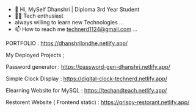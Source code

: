 - 👋 Hi, MySelf Dhanshri | Diploma 3rd Year Student 
- 👩‍💻 Tech enthusiast 
-   always willing to learn new Technologies ...
- 📫 How to reach me  technerd1124@gmail.com ...

PORTFOLIO : https://dhanshrilondhe.netlify.app/

My Deployed Projects ; 

Password generator  : https://password-gen-dhanshri.netlify.app/

Simple Clock Display : https://digital-clock-technerd.netlify.app/

Elearning Website for MySQL : https://techandteach.netlify.app/

Restorent Website ( Frontend static) : https://qrispy-restorant.netlify.app/

